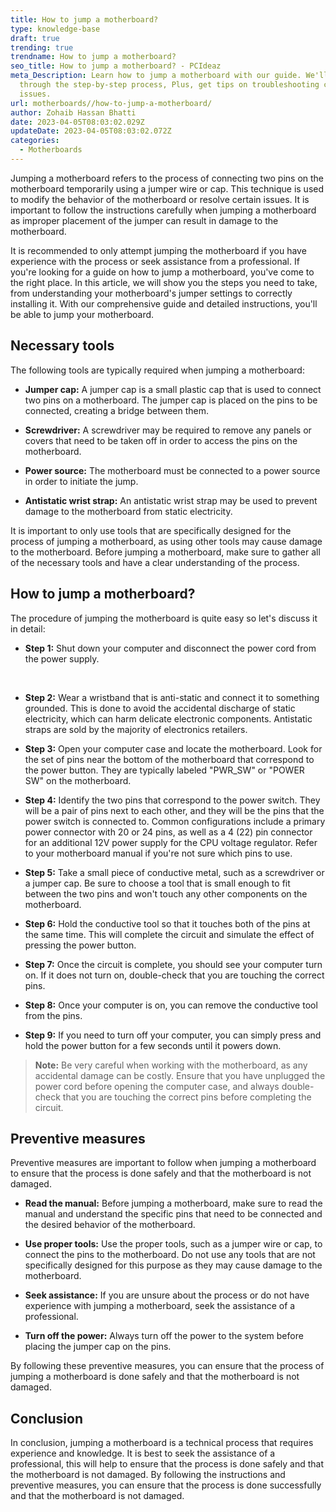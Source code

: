 ```yaml
---
title: How to jump a motherboard?
type: knowledge-base
draft: true
trending: true
trendname: How to jump a motherboard?
seo_title: How to jump a motherboard? - PCIdeaz
meta_Description: Learn how to jump a motherboard with our guide. We'll walk you
  through the step-by-step process, Plus, get tips on troubleshooting common
  issues.
url: motherboards//how-to-jump-a-motherboard/
author: Zohaib Hassan Bhatti
date: 2023-04-05T08:03:02.029Z
updateDate: 2023-04-05T08:03:02.072Z
categories:
  - Motherboards
---
```

Jumping a motherboard refers to the process of connecting two pins on the motherboard temporarily using a jumper wire or cap. This technique is used to modify the behavior of the motherboard or resolve certain issues. It is important to follow the instructions carefully when jumping a motherboard as improper placement of the jumper can result in damage to the motherboard.

It is recommended to only attempt jumping the motherboard if you have experience with the process or seek assistance from a professional. If you're looking for a guide on how to jump a motherboard, you've come to the right place. In this article, we will show you the steps you need to take, from understanding your motherboard's jumper settings to correctly installing it. With our comprehensive guide and detailed instructions, you'll be able to jump your motherboard.

## Necessary tools

The following tools are typically required when jumping a motherboard:

* **Jumper cap:** A jumper cap is a small plastic cap that is used to connect two pins on a motherboard. The jumper cap is placed on the pins to be connected, creating a bridge between them.


* **Screwdriver:** A screwdriver may be required to remove any panels or covers that need to be taken off in order to access the pins on the motherboard.


* **Power source:** The motherboard must be connected to a power source in order to initiate the jump.


* **Antistatic wrist strap:** An antistatic wrist strap may be used to prevent damage to the motherboard from static electricity.

It is important to only use tools that are specifically designed for the process of jumping a motherboard, as using other tools may cause damage to the motherboard. Before jumping a motherboard, make sure to gather all of the necessary tools and have a clear understanding of the process.

## How to jump a motherboard?

The procedure of jumping the motherboard is quite easy so let's discuss it in detail:

* **Step 1:** Shut down your computer and disconnect the power cord from the power supply.

 

* **Step 2:** Wear a wristband that is anti-static and connect it to something grounded. This is done to avoid the accidental discharge of static electricity, which can harm delicate electronic components. Antistatic straps are sold by the majority of electronics retailers.


* **Step 3:** Open your computer case and locate the motherboard. Look for the set of pins near the bottom of the motherboard that correspond to the power button. They are typically labeled "PWR_SW" or "POWER SW" on the motherboard.


* **Step 4:** Identify the two pins that correspond to the power switch. They will be a pair of pins next to each other, and they will be the pins that the power switch is connected to. Common configurations include a primary power connector with 20 or 24 pins, as well as a 4 (22) pin connector for an additional 12V power supply for the CPU voltage regulator. Refer to your motherboard manual if you're not sure which pins to use.


* **Step 5:** Take a small piece of conductive metal, such as a screwdriver or a jumper cap. Be sure to choose a tool that is small enough to fit between the two pins and won't touch any other components on the motherboard.


* **Step 6:** Hold the conductive tool so that it touches both of the pins at the same time. This will complete the circuit and simulate the effect of pressing the power button.


* **Step 7:** Once the circuit is complete, you should see your computer turn on. If it does not turn on, double-check that you are touching the correct pins.


* **Step 8:** Once your computer is on, you can remove the conductive tool from the pins.


* **Step 9:** If you need to turn off your computer, you can simply press and hold the power button for a few seconds until it powers down.

> **Note:** Be very careful when working with the motherboard, as any accidental damage can be costly. Ensure that you have unplugged the power cord before opening the computer case, and always double-check that you are touching the correct pins before completing the circuit.

## Preventive measures

Preventive measures are important to follow when jumping a motherboard to ensure that the process is done safely and that the motherboard is not damaged.

* **Read the manual:** Before jumping a motherboard, make sure to read the manual and understand the specific pins that need to be connected and the desired behavior of the motherboard.


* **Use proper tools:** Use the proper tools, such as a jumper wire or cap, to connect the pins to the motherboard. Do not use any tools that are not specifically designed for this purpose as they may cause damage to the motherboard.


* **Seek assistance:** If you are unsure about the process or do not have experience with jumping a motherboard, seek the assistance of a professional.


* **Turn off the power:** Always turn off the power to the system before placing the jumper cap on the pins.

By following these preventive measures, you can ensure that the process of jumping a motherboard is done safely and that the motherboard is not damaged.

## Conclusion 

In conclusion, jumping a motherboard is a technical process that requires experience and knowledge. It is best to seek the assistance of a professional, this will help to ensure that the process is done safely and that the motherboard is not damaged. By following the instructions and preventive measures, you can ensure that the process is done successfully and that the motherboard is not damaged.